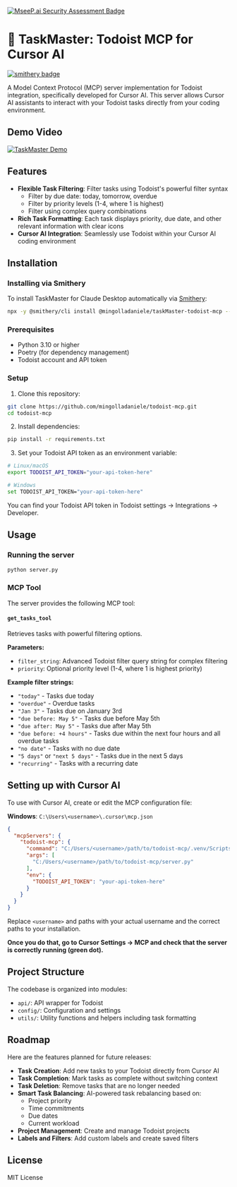 [![MseeP.ai Security Assessment Badge](https://mseep.net/pr/mingolladaniele-taskmaster-todoist-mcp-badge.png)](https://mseep.ai/app/mingolladaniele-taskmaster-todoist-mcp)

# 🚀 TaskMaster: Todoist MCP for Cursor AI

[![smithery badge](https://smithery.ai/badge/@mingolladaniele/taskMaster-todoist-mcp)](https://smithery.ai/server/@mingolladaniele/taskMaster-todoist-mcp)

A Model Context Protocol (MCP) server implementation for Todoist integration, specifically developed for Cursor AI. This server allows Cursor AI assistants to interact with your Todoist tasks directly from your coding environment.

## Demo Video
[![TaskMaster Demo](https://img.youtube.com/vi/RM-AaSpTqYI/0.jpg)](https://www.youtube.com/watch?v=RM-AaSpTqYI)

## Features

- **Flexible Task Filtering**: Filter tasks using Todoist's powerful filter syntax
  - Filter by due date: today, tomorrow, overdue
  - Filter by priority levels (1-4, where 1 is highest)
  - Filter using complex query combinations
- **Rich Task Formatting**: Each task displays priority, due date, and other relevant information with clear icons
- **Cursor AI Integration**: Seamlessly use Todoist within your Cursor AI coding environment

## Installation

### Installing via Smithery

To install TaskMaster for Claude Desktop automatically via [Smithery](https://smithery.ai/server/@mingolladaniele/taskMaster-todoist-mcp):

```bash
npx -y @smithery/cli install @mingolladaniele/taskMaster-todoist-mcp --client claude
```

### Prerequisites

- Python 3.10 or higher
- Poetry (for dependency management)
- Todoist account and API token

### Setup

1. Clone this repository:
```bash
git clone https://github.com/mingolladaniele/todoist-mcp.git
cd todoist-mcp
```

2. Install dependencies:
```bash
pip install -r requirements.txt
```

3. Set your Todoist API token as an environment variable:
```bash
# Linux/macOS
export TODOIST_API_TOKEN="your-api-token-here"

# Windows
set TODOIST_API_TOKEN="your-api-token-here"
```

You can find your Todoist API token in Todoist settings → Integrations → Developer.

## Usage

### Running the server

```bash
python server.py
```

### MCP Tool

The server provides the following MCP tool:

#### `get_tasks_tool`

Retrieves tasks with powerful filtering options.

**Parameters:**
- `filter_string`: Advanced Todoist filter query string for complex filtering
- `priority`: Optional priority level (1-4, where 1 is highest priority)

**Example filter strings:**
- `"today"` - Tasks due today
- `"overdue"` - Overdue tasks
- `"Jan 3"` - Tasks due on January 3rd
- `"due before: May 5"` - Tasks due before May 5th
- `"due after: May 5"` - Tasks due after May 5th
- `"due before: +4 hours"` - Tasks due within the next four hours and all overdue tasks
- `"no date"` - Tasks with no due date
- `"5 days"` or `"next 5 days"` - Tasks due in the next 5 days
- `"recurring"` - Tasks with a recurring date

## Setting up with Cursor AI

To use with Cursor AI, create or edit the MCP configuration file:

**Windows**: `C:\Users\<username>\.cursor\mcp.json`

```json
{
  "mcpServers": {
    "todoist-mcp": {
      "command": "C:/Users/<username>/path/to/todoist-mcp/.venv/Scripts/python.exe",
      "args": [
        "C:/Users/<username>/path/to/todoist-mcp/server.py"
      ],
      "env": {
        "TODOIST_API_TOKEN": "your-api-token-here"
      }
    }
  }
}
```

Replace `<username>` and paths with your actual username and the correct paths to your installation.

**Once you do that, go to Cursor Settings  → MCP and check that the server is correctly running (green dot).**

## Project Structure

The codebase is organized into modules:

- `api/`: API wrapper for Todoist
- `config/`: Configuration and settings
- `utils/`: Utility functions and helpers including task formatting

## Roadmap

Here are the features planned for future releases:

- **Task Creation**: Add new tasks to your Todoist directly from Cursor AI
- **Task Completion**: Mark tasks as complete without switching context
- **Task Deletion**: Remove tasks that are no longer needed
- **Smart Task Balancing**: AI-powered task rebalancing based on:
  - Project priority
  - Time commitments
  - Due dates
  - Current workload
- **Project Management**: Create and manage Todoist projects
- **Labels and Filters**: Add custom labels and create saved filters

## License

MIT License
